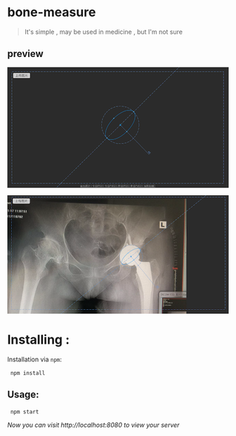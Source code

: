 # bone-measure
 
> It's simple , may be used in medicine , but I'm not sure



## preview

![image01](./screenshot/pic_01.png)

![image02](./screenshot/pic_03.png)
 

# Installing :

Installation via `npm`:

     npm install

 
## Usage:

     npm start
 
*Now you can visit http://localhost:8080 to view your server*
